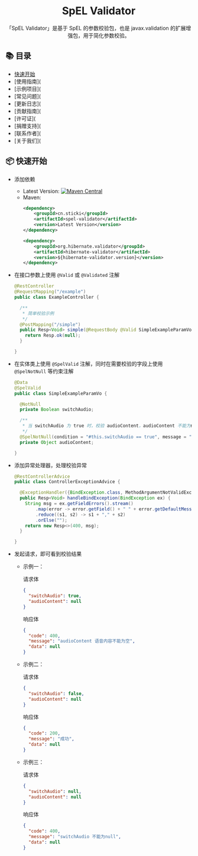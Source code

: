 <h1 align="center">SpEL Validator</h1>

<div align="center">

「SpEL Validator」是基于 SpEL 的参数校验包，也是 javax.validation 的扩展增强包，用于简化参数校验。

</div>

## 📚 目录

- [快速开始](#-快速开始)
- [使用指南](
- [示例项目](
- [常见问题](
- [更新日志](
- [贡献指南](
- [许可证](
- [捐赠支持](
- [联系作者](
- [关于我们](

## 📦 快速开始

- 添加依赖
  - Latest
    Version: [![Maven Central](https://img.shields.io/maven-central/v/cn.sticki/spel-validator.svg)](https://search.maven.org/search?q=g:cn.sticki%20a:spel-*)
  - Maven:
    ```xml
    <dependency>
        <groupId>cn.sticki</groupId>
        <artifactId>spel-validator</artifactId>
        <version>Latest Version</version>
    </dependency>
    
    <dependency>
        <groupId>org.hibernate.validator</groupId>
        <artifactId>hibernate-validator</artifactId>
        <version>${hibernate-validator.version}</version>
    </dependency>
    ```

- 在接口参数上使用 `@Valid` 或 `@Validated` 注解

  ```java
  @RestController
  @RequestMapping("/example")
  public class ExampleController {
  
    /**
     * 简单校验示例
     */
    @PostMapping("/simple")
    public Resp<Void> simple(@RequestBody @Valid SimpleExampleParamVo simpleExampleParamVo) {
      return Resp.ok(null);
    }

  }
  ```

- 在实体类上使用 `@SpelValid` 注解，同时在需要校验的字段上使用 `@SpelNotNull` 等约束注解

  ```java
  @Data
  @SpelValid
  public class SimpleExampleParamVo {
  
    @NotNull
    private Boolean switchAudio;
  
    /**
     * 当 switchAudio 为 true 时，校验 audioContent，audioContent 不能为null
     */
    @SpelNotNull(condition = "#this.switchAudio == true", message = "语音内容不能为空")
    private Object audioContent;

  }
  ```

- 添加异常处理器，处理校验异常

  ```java
  @RestControllerAdvice
  public class ControllerExceptionAdvice {

    @ExceptionHandler({BindException.class, MethodArgumentNotValidException.class})
    public Resp<Void> handleBindException(BindException ex) {
      String msg = ex.getFieldErrors().stream()
          .map(error -> error.getField() + " " + error.getDefaultMessage())
          .reduce((s1, s2) -> s1 + "," + s2)
          .orElse("");
      return new Resp<>(400, msg);
    }
  
  }
  ```

- 发起请求，即可看到校验结果

  - 示例一：

    请求体
    ```json
    {
      "switchAudio": true,
      "audioContent": null
    }
    ```

    响应体
    ```json
    {
      "code": 400,
      "message": "audioContent 语音内容不能为空",
      "data": null
    }
    ```

  - 示例二：

    请求体
    ```json
    {
      "switchAudio": false,
      "audioContent": null
    }
    ```

    响应体
    ```json
    {
      "code": 200,
      "message": "成功",
      "data": null
    }
    ```
  - 示例三：

    请求体
    ```json
    {
      "switchAudio": null,
      "audioContent": null
    }
    ```

    响应体
    ```json
    {
      "code": 400,
      "message": "switchAudio 不能为null",
      "data": null
    }
    ```
    